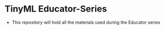 # TinyML Educator-Series

- This repository will hold all the materials used during the Educator series
